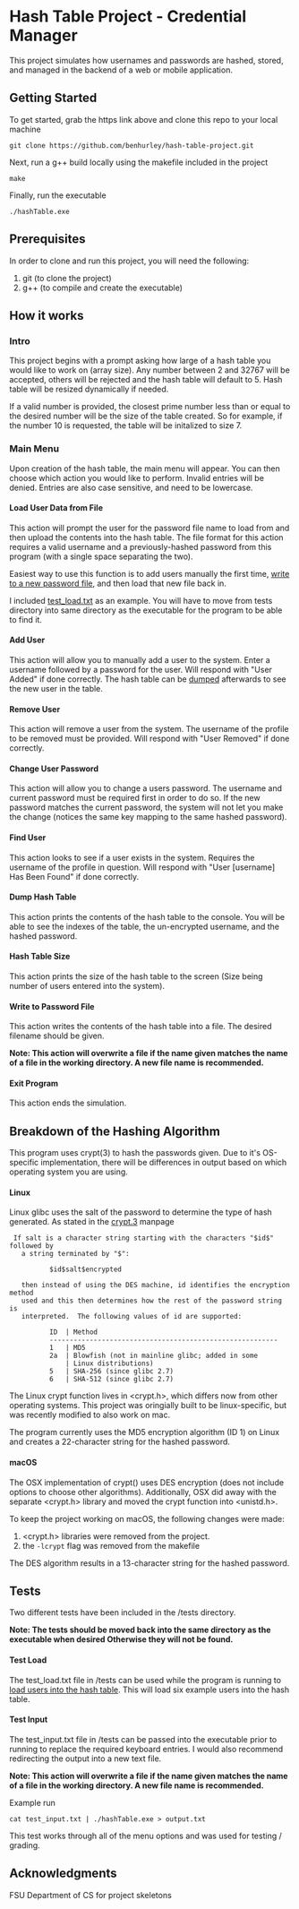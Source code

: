 # Hash Table Project - Credential Manager

This project simulates how usernames and passwords are hashed, stored, and managed in the backend of a web or mobile application.

## Getting Started

To get started, grab the https link above and clone this repo to your local machine
```
git clone https://github.com/benhurley/hash-table-project.git
```

Next, run a g++ build locally using the makefile included in the project
```
make
```

Finally, run the executable
```
./hashTable.exe
```

## Prerequisites

In order to clone and run this project, you will need the following:
1. git (to clone the project) 
2. g++ (to compile and create the executable)

## How it works

### Intro
This project begins with a prompt asking how large of a hash table you would like to work on (array size). Any number between 2 and 32767 will be accepted, others will be rejected and the hash table will default to 5. Hash table will be resized dynamically if needed.

If a valid number is provided, the closest prime number less than or equal to the desired number will be the size of the table created. So for example, if the number 10 is requested, the table will be initalized to size 7. 

### Main Menu
Upon creation of the hash table, the main menu will appear. You can then choose which action you would like to perform. Invalid entries will be denied. Entries are also case sensitive, and need to be lowercase.

#### Load User Data from File
This action will prompt the user for the password file name to load from and then upload the contents into the hash table. The file format for this action requires a valid username and a previously-hashed password from this program (with a single space separating the two). 

Easiest way to use this function is to add users manually the first time, [write to a new password file](#write-to-password-file), and then load that new file back in.

I included [test_load.txt](#test-load) as an example. You will have to move from tests directory into same directory as the executable for the program to be able to find it.

#### Add User
This action will allow you to manually add a user to the system. Enter a username followed by a password for the user. Will respond with "User Added" if done correctly. The hash table can be [dumped](#dump-hash-table) afterwards to see the new user in the table.

#### Remove User
This action will remove a user from the system. The username of the profile to be removed must be provided. Will respond with "User Removed" if done correctly.

#### Change User Password
This action will allow you to change a users password. The username and current password must be required first in order to do so. If the new password matches the current password, the system will not let you make the change (notices the same key mapping to the same hashed password).

#### Find User
This action looks to see if a user exists in the system. Requires the username of the profile in question. Will respond with "User [username] Has Been Found" if done correctly.

#### Dump Hash Table
This action prints the contents of the hash table to the console. You will be able to see the indexes of the table, the un-encrypted username, and the hashed password.

#### Hash Table Size
This action prints the size of the hash table to the screen (Size being number of users entered into the system).

#### Write to Password File
This action writes the contents of the hash table into a file. The desired filename should be given.

**Note: This action will overwrite a file if the name given matches the name of a file in the working directory. A new file name is recommended.**

#### Exit Program
This action ends the simulation.

## Breakdown of the Hashing Algorithm
This program uses crypt(3) to hash the passwords given. Due to it's OS-specific implementation, there will be differences in output based on which operating system you are using. 

#### Linux
Linux glibc uses the salt of the password to determine the type of hash generated. As stated in the [crypt.3](http://man7.org/linux/man-pages/man3/crypt.3.html) manpage
```
 If salt is a character string starting with the characters "$id$" followed by
   a string terminated by "$":

          $id$salt$encrypted

   then instead of using the DES machine, id identifies the encryption method
   used and this then determines how the rest of the password string is
   interpreted.  The following values of id are supported:

          ID  | Method
          ---------------------------------------------------------
          1   | MD5
          2a  | Blowfish (not in mainline glibc; added in some
              | Linux distributions)
          5   | SHA-256 (since glibc 2.7)
          6   | SHA-512 (since glibc 2.7)
```

The Linux crypt function lives in <crypt.h>, which differs now from other operating systems. This project was oringially built to be linux-specific, but was recently modified to also work on mac.

The program currently uses the MD5 encryption algorithm (ID 1) on Linux and creates a 22-character string for the hashed password. 

#### macOS
The OSX implementation of crypt() uses DES encryption (does not include options to choose other algorithms). Additionally, OSX did away with the separate <crypt.h> library and moved the crypt function into <unistd.h>.

To keep the project working on macOS, the following changes were made:
1. <crypt.h> libraries were removed from the project.
2. the `-lcrypt` flag was removed from the makefile

The DES algorithm results in a 13-character string for the hashed password.

## Tests

Two different tests have been included in the /tests directory. 

**Note: The tests should be moved back into the same directory as the executable when desired Otherwise they will not be found.**

#### Test Load
The test_load.txt file in /tests can be used while the program is running to [load users into the hash table](#load-user-data-from-file). This will load six example users into the hash table.

#### Test Input
The test_input.txt file in /tests can be passed into the executable prior to running to replace the required keyboard entries. I would also recommend redirecting the output into a new text file.

**Note: This action will overwrite a file if the name given matches the name of a file in the working directory. A new file name is recommended.**

Example run
```
cat test_input.txt | ./hashTable.exe > output.txt
```

This test works through all of the menu options and was used for testing / grading.

## Acknowledgments

FSU Department of CS for project skeletons
